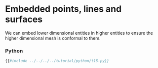# Embedded points, lines and surfaces

We can embed lower dimensional entities in higher entities to ensure the higher
dimensional mesh is conformal to them.

### Python
```python
{{#include ../../../../tutorial/python/t15.py}}
```
